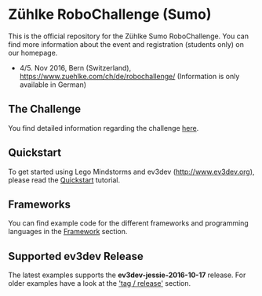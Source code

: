 
# Zühlke RoboChallenge (Sumo)
This is the official repository for the Zühlke Sumo RoboChallenge.
You can find more information about the event and registration (students only) on our homepage.

- 4/5. Nov 2016, Bern (Switzerland), https://www.zuehlke.com/ch/de/robochallenge/ (Information is only available in German)

## The Challenge

You find detailed information regarding the challenge [here](sumo.md).

## Quickstart

To get started using Lego Mindstorms and ev3dev (http://www.ev3dev.org), please read the
[Quickstart](quickstart.md) tutorial.

## Frameworks
You can find example code for the different frameworks and programming languages
in the [Framework](framework) section.

## Supported ev3dev Release
The latest examples supports the __ev3dev-jessie-2016-10-17__ release. For older examples have a look at the ['tag / release'](https://github.com/Zuehlke/robo-challenge/releases) section.

